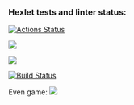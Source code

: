 ### Hexlet tests and linter status:
[![Actions Status](https://github.com/lawbich/java-project-lvl1/workflows/hexlet-check/badge.svg)](https://github.com/lawbich/java-project-lvl1/actions)

<a href="https://codeclimate.com/github/codeclimate/codeclimate/maintainability"><img src="https://api.codeclimate.com/v1/badges/a99a88d28ad37a79dbf6/maintainability" /></a>

<a href="https://codeclimate.com/github/codeclimate/codeclimate/test_coverage"><img src="https://api.codeclimate.com/v1/badges/a99a88d28ad37a79dbf6/test_coverage" /></a>

[![Build Status](https://github.com/lawbich/java-project-lvl1/workflows/gradle-build-check.yml/badge.svg)](https://github.com/lawbich/java-project-lvl1/actions)

Even game:
<a href="https://asciinema.org/a/anZfEuKw52XY3K4lyEuo9fCwu" target="_blank"><img src="https://asciinema.org/a/anZfEuKw52XY3K4lyEuo9fCwu.svg" /></a>
